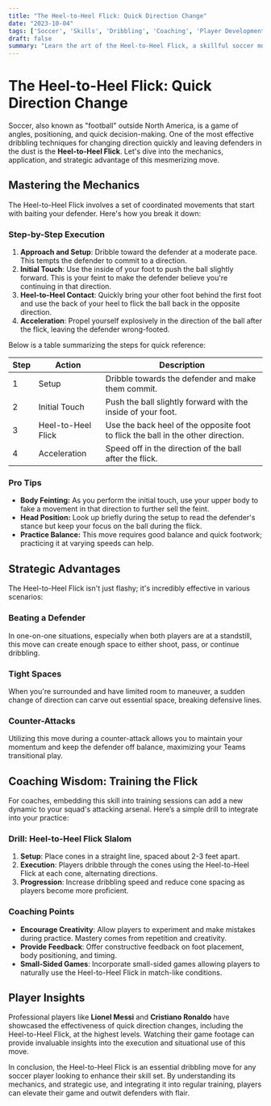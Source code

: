 ```yaml
---
title: "The Heel-to-Heel Flick: Quick Direction Change"
date: "2023-10-04"
tags: ['Soccer', 'Skills', 'Dribbling', 'Coaching', 'Player Development', 'Techniques', 'Footwork', 'Soccer Tips', 'Beat Defenders']
draft: false
summary: "Learn the art of the Heel-to-Heel Flick, a skillful soccer move that allows players to change direction rapidly and outwit opponents."
---
```


# The Heel-to-Heel Flick: Quick Direction Change

Soccer, also known as "football" outside North America, is a game of angles, positioning, and quick decision-making. One of the most effective dribbling techniques for changing direction quickly and leaving defenders in the dust is the **Heel-to-Heel Flick**. Let's dive into the mechanics, application, and strategic advantage of this mesmerizing move.

## Mastering the Mechanics

The Heel-to-Heel Flick involves a set of coordinated movements that start with baiting your defender. Here's how you break it down:

### Step-by-Step Execution

1. **Approach and Setup**: Dribble toward the defender at a moderate pace. This tempts the defender to commit to a direction.
2. **Initial Touch**: Use the inside of your foot to push the ball slightly forward. This is your feint to make the defender believe you're continuing in that direction.
3. **Heel-to-Heel Contact**: Quickly bring your other foot behind the first foot and use the back of your heel to flick the ball back in the opposite direction.
4. **Acceleration**: Propel yourself explosively in the direction of the ball after the flick, leaving the defender wrong-footed.

Below is a table summarizing the steps for quick reference:

| Step | Action            | Description                                                                     |
|------|-------------------|---------------------------------------------------------------------------------|
| 1    | Setup             | Dribble towards the defender and make them commit.                               |
| 2    | Initial Touch     | Push the ball slightly forward with the inside of your foot.                     |
| 3    | Heel-to-Heel Flick| Use the back heel of the opposite foot to flick the ball in the other direction. |
| 4    | Acceleration      | Speed off in the direction of the ball after the flick.                          |

### Pro Tips

- **Body Feinting:** As you perform the initial touch, use your upper body to fake a movement in that direction to further sell the feint.
- **Head Position:** Look up briefly during the setup to read the defender's stance but keep your focus on the ball during the flick.
- **Practice Balance:** This move requires good balance and quick footwork; practicing it at varying speeds can help.

## Strategic Advantages

The Heel-to-Heel Flick isn't just flashy; it's incredibly effective in various scenarios:

### Beating a Defender

In one-on-one situations, especially when both players are at a standstill, this move can create enough space to either shoot, pass, or continue dribbling.

### Tight Spaces

When you're surrounded and have limited room to maneuver, a sudden change of direction can carve out essential space, breaking defensive lines.

### Counter-Attacks

Utilizing this move during a counter-attack allows you to maintain your momentum and keep the defender off balance, maximizing your Teams transitional play.

## Coaching Wisdom: Training the Flick

For coaches, embedding this skill into training sessions can add a new dynamic to your squad's attacking arsenal. Here’s a simple drill to integrate into your practice:

### Drill: Heel-to-Heel Flick Slalom

1. **Setup**: Place cones in a straight line, spaced about 2-3 feet apart.
2. **Execution**: Players dribble through the cones using the Heel-to-Heel Flick at each cone, alternating directions.
3. **Progression**: Increase dribbling speed and reduce cone spacing as players become more proficient.

### Coaching Points

- **Encourage Creativity**: Allow players to experiment and make mistakes during practice. Mastery comes from repetition and creativity.
- **Provide Feedback**: Offer constructive feedback on foot placement, body positioning, and timing.
- **Small-Sided Games**: Incorporate small-sided games allowing players to naturally use the Heel-to-Heel Flick in match-like conditions.

## Player Insights

Professional players like **Lionel Messi** and **Cristiano Ronaldo** have showcased the effectiveness of quick direction changes, including the Heel-to-Heel Flick, at the highest levels. Watching their game footage can provide invaluable insights into the execution and situational use of this move.

In conclusion, the Heel-to-Heel Flick is an essential dribbling move for any soccer player looking to enhance their skill set. By understanding its mechanics, and strategic use, and integrating it into regular training, players can elevate their game and outwit defenders with flair.